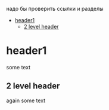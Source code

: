 надо бы проверить ссылки и разделы

- [header1](#header1)
	- [2 level header](#2%20level%20header)

# header1

some text 

## 2 level header 

again some text
